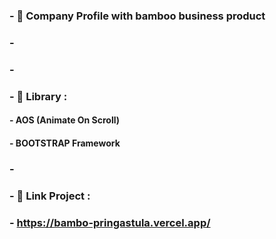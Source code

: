 ### - 📁 Company Profile with bamboo business product
### -
### -
### - 📘 Library :
#### - AOS (Animate On Scroll)
#### - BOOTSTRAP Framework
### -
### - 🔗 Link Project :
### - https://bambo-pringastula.vercel.app/
